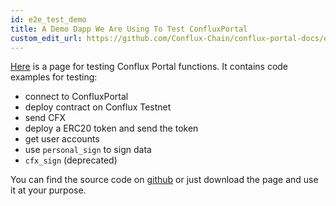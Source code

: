 ```yaml
---
id: e2e_test_demo
title: A Demo Dapp We Are Using To Test ConfluxPortal
custom_edit_url: https://github.com/Conflux-Chain/conflux-portal-docs/edit/master/docs/en/portal/Quick_Start/E2E_Tets_Dapp.md
---
```


[Here](../../../e2e_test_demo/) is a page for testing Conflux
Portal functions. It contains code examples for testing: 

- connect to ConfluxPortal
- deploy contract on Conflux Testnet
- send CFX
- deploy a ERC20 token and send the token
- get user accounts
- use `personal_sign` to sign data
- `cfx_sign` (deprecated)

You can find the source code on
[github](https://github.com/Conflux-Chain/conflux-portal/blob/develop/test/e2e/contract-test/contract.js)
or just download the page and use it at your purpose. 